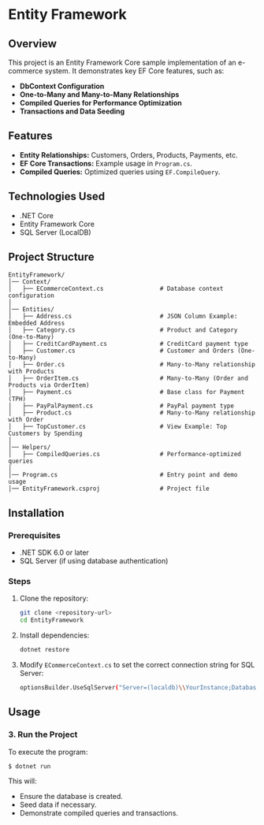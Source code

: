 # Entity Framework

## Overview
This project is an Entity Framework Core sample implementation of an e-commerce system. It demonstrates key EF Core features, such as:
- **DbContext Configuration**
- **One-to-Many and Many-to-Many Relationships**
- **Compiled Queries for Performance Optimization**
- **Transactions and Data Seeding**

## Features
- **Entity Relationships:** Customers, Orders, Products, Payments, etc.
- **EF Core Transactions:** Example usage in `Program.cs`.
- **Compiled Queries:** Optimized queries using `EF.CompileQuery`.

## Technologies Used
- .NET Core
- Entity Framework Core
- SQL Server (LocalDB)

## Project Structure
```
EntityFramework/
│── Context/
│   ├── ECommerceContext.cs                # Database context configuration
│
│── Entities/
│   ├── Address.cs                         # JSON Column Example: Embedded Address
│   ├── Category.cs                        # Product and Category (One-to-Many)
│   ├── CreditCardPayment.cs               # CreditCard payment type
│   ├── Customer.cs                        # Customer and Orders (One-to-Many)
│   ├── Order.cs                           # Many-to-Many relationship with Products
│   ├── OrderItem.cs                       # Many-to-Many (Order and Products via OrderItem)
│   ├── Payment.cs                         # Base class for Payment (TPH)
│   ├── PayPalPayment.cs                   # PayPal payment type
│   ├── Product.cs                         # Many-to-Many relationship with Order
│   ├── TopCustomer.cs                     # View Example: Top Customers by Spending
│
│── Helpers/
│   ├── CompiledQueries.cs                 # Performance-optimized queries
│
│── Program.cs                             # Entry point and demo usage
│── EntityFramework.csproj                 # Project file
```

## Installation
### Prerequisites
- .NET SDK 6.0 or later
- SQL Server (if using database authentication)

### Steps
1. Clone the repository:
   ```sh
   git clone <repository-url>
   cd EntityFramework
   ```
2. Install dependencies:
   ```sh
   dotnet restore
   ```
3. Modify `ECommerceContext.cs` to set the correct connection string for SQL Server:
   ```sh
   optionsBuilder.UseSqlServer("Server=(localdb)\\YourInstance;Database=YourDatabase;Trusted_Connection=True;");
   ```

## Usage
### 3. Run the Project
To execute the program:
   ```sh
   $ dotnet run
   ```
This will:
- Ensure the database is created.
- Seed data if necessary.
- Demonstrate compiled queries and transactions.
